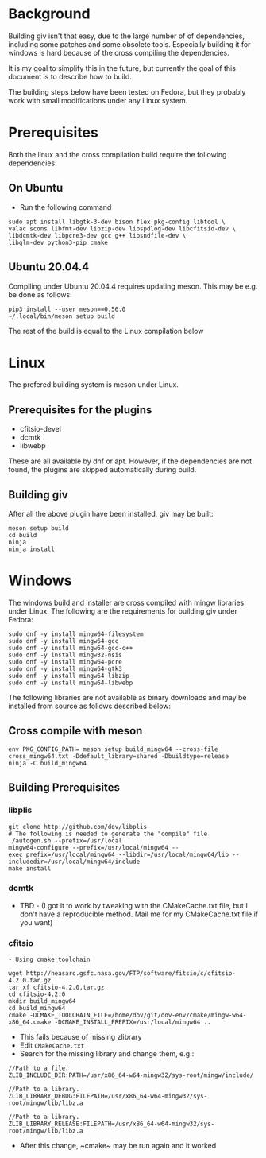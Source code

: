 # Background

Building giv isn't that easy, due to the large number of of dependencies, including some patches and some obsolete tools. Especially building it for windows is hard because of the cross compiling the dependencies.

It is my goal to simplify this in the future, but currently the goal of this document is to describe how to build.

The building steps below have been tested on Fedora, but they probably work with small modifications under any Linux system.

# Prerequisites

Both the linux and the cross compilation build require the following dependencies:

## On Ubuntu

- Run the following command
```
sudo apt install libgtk-3-dev bison flex pkg-config libtool \
valac scons libfmt-dev libzip-dev libspdlog-dev libcfitsio-dev \
libdcmtk-dev libpcre3-dev gcc g++ libsndfile-dev \
libglm-dev python3-pip cmake
```

## Ubuntu 20.04.4

Compiling under Ubuntu 20.04.4 requires updating meson. This may be e.g. be done as follows:

```
pip3 install --user meson==0.56.0
~/.local/bin/meson setup build
```

The rest of the build is equal to the Linux compilation below

# Linux

The prefered building system is meson under Linux. 

## Prerequisites for the plugins

- cfitsio-devel
- dcmtk
- libwebp

These are all available by dnf or apt. However, if the dependencies are not found, the plugins are skipped automatically during build.

## Building giv

After all the above plugin have been installed, giv may be built:

```
meson setup build
cd build
ninja
ninja install
```

# Windows

The windows build and installer are cross compiled with mingw libraries under Linux. The following are the requirements for building giv under Fedora:

```
sudo dnf -y install mingw64-filesystem
sudo dnf -y install mingw64-gcc
sudo dnf -y install mingw64-gcc-c++
sudo dnf -y install mingw32-nsis
sudo dnf -y install mingw64-pcre
sudo dnf -y install mingw64-gtk3
sudo dnf -y install mingw64-libzip
sudo dnf -y install mingw64-libwebp
```

The following libraries are not available as binary downloads and may be installed from source as follows described below:

## Cross compile with meson

```
env PKG_CONFIG_PATH= meson setup build_mingw64 --cross-file cross_mingw64.txt -Ddefault_library=shared -Dbuildtype=release
ninja -C build_mingw64

```
## Building Prerequisites

### libplis

```
git clone http://github.com/dov/libplis
# The following is needed to generate the "compile" file
./autogen.sh --prefix=/usr/local 
mingw64-configure --prefix=/usr/local/mingw64 --exec_prefix=/usr/local/mingw64 --libdir=/usr/local/mingw64/lib --includedir=/usr/local/mingw64/include
make install
```

### dcmtk

- TBD - (I got it to work by tweaking with the CMakeCache.txt file, but I don't have a reproducible method. Mail me for my CMakeCache.txt file if you want)


###  cfitsio
    - Using cmake toolchain
```
wget http://heasarc.gsfc.nasa.gov/FTP/software/fitsio/c/cfitsio-4.2.0.tar.gz
tar xf cfitsio-4.2.0.tar.gz
cd cfitsio-4.2.0
mkdir build_mingw64
cd build_mingw64
cmake -DCMAKE_TOOLCHAIN_FILE=/home/dov/git/dov-env/cmake/mingw-w64-x86_64.cmake -DCMAKE_INSTALL_PREFIX=/usr/local/mingw64 ..
```
   - This fails because of missing zlibrary
   - Edit `CMakeCache.txt`
   - Search for the missing library and change them, e.g.:
```
//Path to a file.
ZLIB_INCLUDE_DIR:PATH=/usr/x86_64-w64-mingw32/sys-root/mingw/include/

//Path to a library.
ZLIB_LIBRARY_DEBUG:FILEPATH=/usr/x86_64-w64-mingw32/sys-root/mingw/lib/libz.a

//Path to a library.
ZLIB_LIBRARY_RELEASE:FILEPATH=/usr/x86_64-w64-mingw32/sys-root/mingw/lib/libz.a
```
  - After this change, ~cmake~ may be run again and it worked

